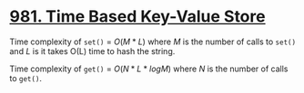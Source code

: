 # [981. Time Based Key-Value Store](https://leetcode.com/problems/time-based-key-value-store/)

Time complexity of `set()` = $O(M*L)$ where $M$ is the number of calls to `set()` and $L$ is it takes O(L) time to hash the string.

Time complexity of `get()` = $O(N*L*logM)$ where $N$ is the number of calls to `get()`.
